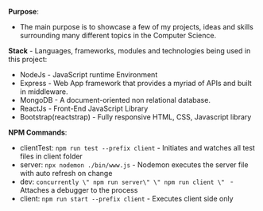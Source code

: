 
**Purpose**:
 * The main purpose is to showcase a few of my projects, ideas and skills surrounding many different topics in the Computer Science.

**Stack** - Languages, frameworks, modules and technologies being used in this project:
  * NodeJs - JavaScript runtime Environment
  * Express - Web App framework that provides a myriad of APIs and built in middleware.
  * MongoDB - A document-oriented non relational database.
  * ReactJs - Front-End JavaScript Library
  * Bootstrap(reactstrap) - Fully responsive HTML, CSS, Javascript library

**NPM Commands**:
  * clientTest: ```npm run test --prefix client``` - Initiates and watches all test files in client folder
  * server: ```npx nodemon ./bin/www.js``` -  Nodemon executes the server file with auto refresh on change
  * dev: ```concurrently \" npm run server\" \" npm run client \" ``` - Attaches a debugger to the process
  * client: ```npm run start --prefix client``` - Executes client side only